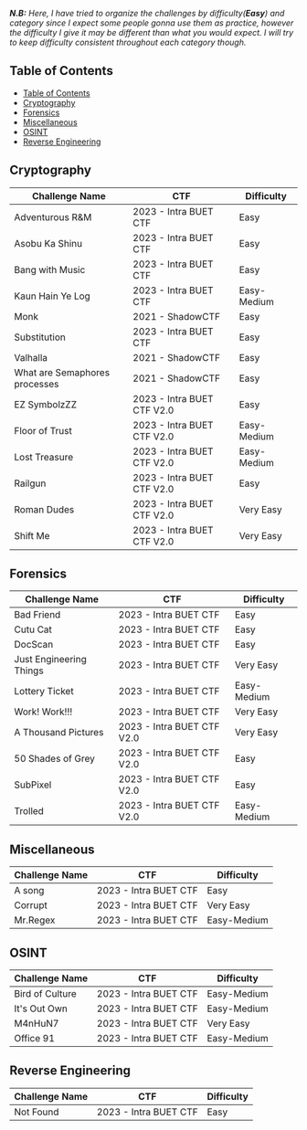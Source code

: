 ***N.B:***  *Here, I have tried to organize the challenges by difficulty(**Easy**) and category since I expect some people gonna use them as practice, however the difficulty I give it may be different than what you would expect. I will try to keep difficulty consistent throughout each category though.*

## Table of Contents
- [Table of Contents](#table-of-contents)
- [Cryptography](#cryptography)
- [Forensics](#forensics)
- [Miscellaneous](#miscellaneous)
- [OSINT](#osint)
- [Reverse Engineering](#reverse-engineering)


## Cryptography

| Challenge Name                | CTF                        | Difficulty  |
| ----------------------------- | -------------------------- | ----------- |
| Adventurous R&M               | 2023 - Intra BUET CTF      | Easy        |
| Asobu Ka Shinu                | 2023 - Intra BUET CTF      | Easy        |
| Bang with Music               | 2023 - Intra BUET CTF      | Easy        |
| Kaun Hain Ye Log              | 2023 - Intra BUET CTF      | Easy-Medium |
| Monk                          | 2021 - ShadowCTF           | Easy        |
| Substitution                  | 2023 - Intra BUET CTF      | Easy        |
| Valhalla                      | 2021 - ShadowCTF           | Easy        |
| What are Semaphores processes | 2021 - ShadowCTF           | Easy        |
| EZ SymbolzZZ                  | 2023 - Intra BUET CTF V2.0 | Easy        |
| Floor of Trust                | 2023 - Intra BUET CTF V2.0 | Easy-Medium |
| Lost Treasure                 | 2023 - Intra BUET CTF V2.0 | Easy-Medium |
| Railgun                       | 2023 - Intra BUET CTF V2.0 | Easy        |
| Roman Dudes                   | 2023 - Intra BUET CTF V2.0 | Very Easy   |
| Shift Me                      | 2023 - Intra BUET CTF V2.0 | Very Easy   |

## Forensics

| Challenge Name          | CTF                        | Difficulty  |
| ----------------------- | -------------------------- | ----------- |
| Bad Friend              | 2023 - Intra BUET CTF      | Easy        |
| Cutu Cat                | 2023 - Intra BUET CTF      | Easy        |
| DocScan                 | 2023 - Intra BUET CTF      | Easy        |
| Just Engineering Things | 2023 - Intra BUET CTF      | Very Easy   |
| Lottery Ticket          | 2023 - Intra BUET CTF      | Easy-Medium |
| Work! Work!!!           | 2023 - Intra BUET CTF      | Very Easy   |
| A Thousand Pictures     | 2023 - Intra BUET CTF V2.0 | Very Easy   |
| 50 Shades of Grey       | 2023 - Intra BUET CTF V2.0 | Easy        |
| SubPixel                | 2023 - Intra BUET CTF V2.0 | Easy        |
| Trolled                 | 2023 - Intra BUET CTF V2.0 | Easy-Medium |

## Miscellaneous

| Challenge Name | CTF                   | Difficulty  |
| -------------- | --------------------- | ----------- |
| A song         | 2023 - Intra BUET CTF | Easy        |
| Corrupt        | 2023 - Intra BUET CTF | Very Easy   |
| Mr.Regex       | 2023 - Intra BUET CTF | Easy-Medium |

## OSINT

| Challenge Name  | CTF                   | Difficulty  |
| --------------- | --------------------- | ----------- |
| Bird of Culture | 2023 - Intra BUET CTF | Easy-Medium |
| It's Out Own    | 2023 - Intra BUET CTF | Easy-Medium |
| M4nHuN7         | 2023 - Intra BUET CTF | Very Easy   |
| Office 91       | 2023 - Intra BUET CTF | Easy-Medium |

## Reverse Engineering

| Challenge Name | CTF                   | Difficulty |
| -------------- | --------------------- | ---------- |
| Not Found      | 2023 - Intra BUET CTF | Easy       |